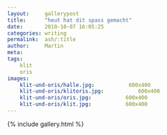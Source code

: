 ```yaml
---
layout:     gallerypost
title:      "heut hat dit spass gemacht"
date:       2010-10-07 16:05:25
categories: writing
permalink:  ash/:title
author:     Martin
meta:
tags:
    klit
    oris
images:
    klit-und-oris/halle.jpg:           600x400
    klit-und-oris/klitoris.jpg:           600x400
    klit-und-oris/oris.jpg:           600x400
    klit-und-oris/klit.jpg:           600x400
---
```


{% include gallery.html %}
